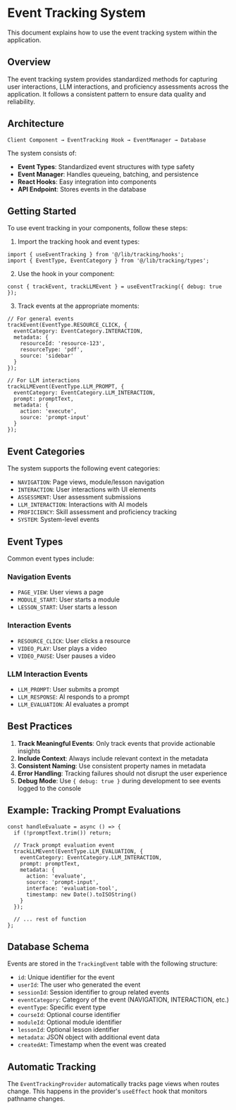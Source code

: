 # Event Tracking System

This document explains how to use the event tracking system within the application.

## Overview

The event tracking system provides standardized methods for capturing user interactions, LLM interactions, and proficiency assessments across the application. It follows a consistent pattern to ensure data quality and reliability.

## Architecture

```
Client Component → EventTracking Hook → EventManager → Database
```

The system consists of:
- **Event Types**: Standardized event structures with type safety
- **Event Manager**: Handles queueing, batching, and persistence
- **React Hooks**: Easy integration into components
- **API Endpoint**: Stores events in the database

## Getting Started

To use event tracking in your components, follow these steps:

1. Import the tracking hook and event types:
```tsx
import { useEventTracking } from '@/lib/tracking/hooks';
import { EventType, EventCategory } from '@/lib/tracking/types';
```

2. Use the hook in your component:
```tsx
const { trackEvent, trackLLMEvent } = useEventTracking({ debug: true });
```

3. Track events at the appropriate moments:
```tsx
// For general events
trackEvent(EventType.RESOURCE_CLICK, {
  eventCategory: EventCategory.INTERACTION,
  metadata: {
    resourceId: 'resource-123',
    resourceType: 'pdf',
    source: 'sidebar'
  }
});

// For LLM interactions
trackLLMEvent(EventType.LLM_PROMPT, {
  eventCategory: EventCategory.LLM_INTERACTION,
  prompt: promptText,
  metadata: {
    action: 'execute',
    source: 'prompt-input'
  }
});
```

## Event Categories

The system supports the following event categories:

- `NAVIGATION`: Page views, module/lesson navigation
- `INTERACTION`: User interactions with UI elements
- `ASSESSMENT`: User assessment submissions
- `LLM_INTERACTION`: Interactions with AI models
- `PROFICIENCY`: Skill assessment and proficiency tracking
- `SYSTEM`: System-level events

## Event Types

Common event types include:

### Navigation Events
- `PAGE_VIEW`: User views a page
- `MODULE_START`: User starts a module
- `LESSON_START`: User starts a lesson

### Interaction Events
- `RESOURCE_CLICK`: User clicks a resource
- `VIDEO_PLAY`: User plays a video
- `VIDEO_PAUSE`: User pauses a video

### LLM Interaction Events
- `LLM_PROMPT`: User submits a prompt
- `LLM_RESPONSE`: AI responds to a prompt
- `LLM_EVALUATION`: AI evaluates a prompt

## Best Practices

1. **Track Meaningful Events**: Only track events that provide actionable insights
2. **Include Context**: Always include relevant context in the metadata
3. **Consistent Naming**: Use consistent property names in metadata
4. **Error Handling**: Tracking failures should not disrupt the user experience
5. **Debug Mode**: Use `{ debug: true }` during development to see events logged to the console

## Example: Tracking Prompt Evaluations

```tsx
const handleEvaluate = async () => {
  if (!promptText.trim()) return;
  
  // Track prompt evaluation event
  trackLLMEvent(EventType.LLM_EVALUATION, {
    eventCategory: EventCategory.LLM_INTERACTION,
    prompt: promptText,
    metadata: {
      action: 'evaluate',
      source: 'prompt-input',
      interface: 'evaluation-tool',
      timestamp: new Date().toISOString()
    }
  });
  
  // ... rest of function
};
```

## Database Schema

Events are stored in the `TrackingEvent` table with the following structure:

- `id`: Unique identifier for the event
- `userId`: The user who generated the event
- `sessionId`: Session identifier to group related events
- `eventCategory`: Category of the event (NAVIGATION, INTERACTION, etc.)
- `eventType`: Specific event type
- `courseId`: Optional course identifier
- `moduleId`: Optional module identifier
- `lessonId`: Optional lesson identifier
- `metadata`: JSON object with additional event data
- `createdAt`: Timestamp when the event was created

## Automatic Tracking

The `EventTrackingProvider` automatically tracks page views when routes change. This happens in the provider's `useEffect` hook that monitors pathname changes. 